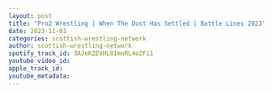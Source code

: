 ```yaml
---
layout: post
title: "Pro2 Wrestling | When The Dust Has Settled | Battle Lines 2023"
date: 2023-11-01
categories: scottish-wrestling-network
author: scottish-wrestling-network
spotify_track_id: 3AJoKZEVHL01mnRL4o2Fi1
youtube_video_id: 
apple_track_id: 
youtube_metadata: 
---
```

